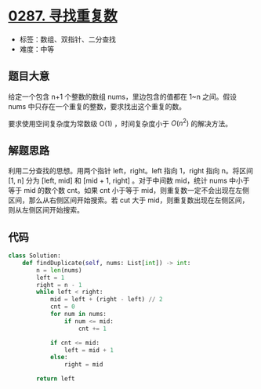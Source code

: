 # [0287. 寻找重复数](https://leetcode.cn/problems/find-the-duplicate-number/)

- 标签：数组、双指针、二分查找
- 难度：中等

## 题目大意

给定一个包含 n+1 个整数的数组 nums，里边包含的值都在 1~n 之间。假设 nums 中只存在一个重复的整数，要求找出这个重复的数。

要求使用空间复杂度为常数级 O(1) ，时间复杂度小于 $O(n^2)$ 的解决方法。

## 解题思路

利用二分查找的思想。用两个指针 left，right。left 指向 1，right 指向 n。将区间 [1, n] 分为 [left, mid] 和 [mid + 1, right] 。对于中间数 mid，统计 nums 中小于等于 mid 的数个数 cnt。如果 cnt 小于等于 mid，则重复数一定不会出现在左侧区间，那么从右侧区间开始搜索。若 cut 大于 mid，则重复数出现在左侧区间，则从左侧区间开始搜索。

## 代码

```Python
class Solution:
    def findDuplicate(self, nums: List[int]) -> int:
        n = len(nums)
        left = 1
        right = n - 1
        while left < right:
            mid = left + (right - left) // 2
            cnt = 0
            for num in nums:
                if num <= mid:
                    cnt += 1

            if cnt <= mid:
                left = mid + 1
            else:
                right = mid

        return left
```

